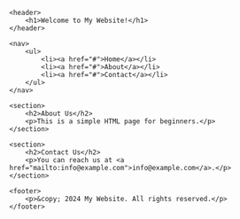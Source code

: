 

<!DOCTYPE html>
<html lang="en">
<head>
    <meta charset="UTF-8">
    <meta name="viewport" content="width=device-width, initial-scale=1.0">
    <title>My First HTML Page</title>
</head>
<body>

    <header>
        <h1>Welcome to My Website!</h1>
    </header>

    <nav>
        <ul>
            <li><a href="#">Home</a></li>
            <li><a href="#">About</a></li>
            <li><a href="#">Contact</a></li>
        </ul>
    </nav>

    <section>
        <h2>About Us</h2>
        <p>This is a simple HTML page for beginners.</p>
    </section>

    <section>
        <h2>Contact Us</h2>
        <p>You can reach us at <a href="mailto:info@example.com">info@example.com</a>.</p>
    </section>

    <footer>
        <p>&copy; 2024 My Website. All rights reserved.</p>
    </footer>

</body>
